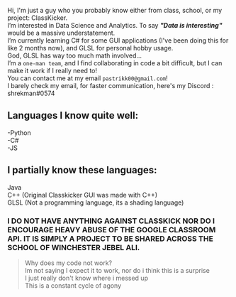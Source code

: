 Hi, I'm just a guy who you probably know either from class, school, or my project: ClassKicker.\
I’m interested in Data Science and Analytics. To say ***"Data is interesting"*** would be a massive understatement.\
I’m currently learning C# for some GUI applications (I've been doing this for like 2 months now), and GLSL for personal hobby usage.\
God, GLSL has way too much math involved...\
I’m a `one-man team`, and I find collaborating in code a bit difficult, but I can make it work if I really need to!\
You can contact me at my email `pastrikk00@gmail.com`!\
I barely check my email, for faster communication, here's my Discord : shrekman#0574

## Languages I know quite well:
-Python\
-C#\
-JS

## I partially know these languages:
Java\
C++ (Original Classkicker GUI was made with C++)\
GLSL (Not a programming language, its a shading language)


### I DO NOT HAVE ANYTHING AGAINST CLASSKICK NOR DO I ENCOURAGE HEAVY ABUSE OF THE GOOGLE CLASSROOM API. IT IS SIMPLY A PROJECT TO BE SHARED ACROSS THE SCHOOL OF WINCHESTER JEBEL ALI.


> Why does my code not work?\
> Im not saying I expect it to work, nor do i think this is a surprise\
> I just really don't know where i messed up\
> This is a constant cycle of agony
